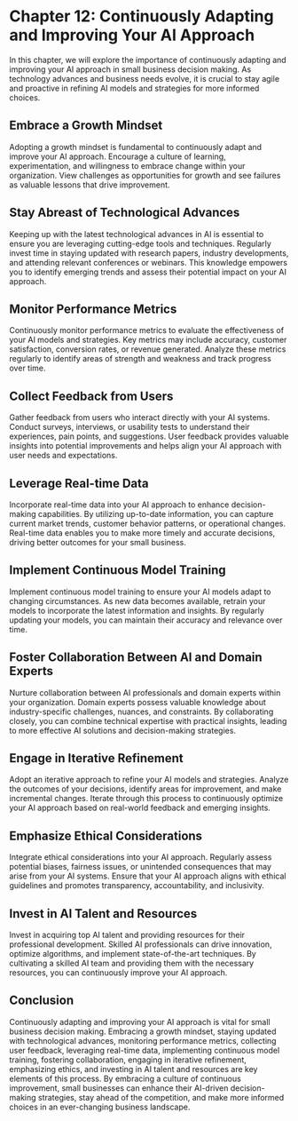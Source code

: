 Chapter 12: Continuously Adapting and Improving Your AI Approach
================================================================

In this chapter, we will explore the importance of continuously adapting and improving your AI approach in small business decision making. As technology advances and business needs evolve, it is crucial to stay agile and proactive in refining AI models and strategies for more informed choices.

Embrace a Growth Mindset
------------------------

Adopting a growth mindset is fundamental to continuously adapt and improve your AI approach. Encourage a culture of learning, experimentation, and willingness to embrace change within your organization. View challenges as opportunities for growth and see failures as valuable lessons that drive improvement.

Stay Abreast of Technological Advances
--------------------------------------

Keeping up with the latest technological advances in AI is essential to ensure you are leveraging cutting-edge tools and techniques. Regularly invest time in staying updated with research papers, industry developments, and attending relevant conferences or webinars. This knowledge empowers you to identify emerging trends and assess their potential impact on your AI approach.

Monitor Performance Metrics
---------------------------

Continuously monitor performance metrics to evaluate the effectiveness of your AI models and strategies. Key metrics may include accuracy, customer satisfaction, conversion rates, or revenue generated. Analyze these metrics regularly to identify areas of strength and weakness and track progress over time.

Collect Feedback from Users
---------------------------

Gather feedback from users who interact directly with your AI systems. Conduct surveys, interviews, or usability tests to understand their experiences, pain points, and suggestions. User feedback provides valuable insights into potential improvements and helps align your AI approach with user needs and expectations.

Leverage Real-time Data
-----------------------

Incorporate real-time data into your AI approach to enhance decision-making capabilities. By utilizing up-to-date information, you can capture current market trends, customer behavior patterns, or operational changes. Real-time data enables you to make more timely and accurate decisions, driving better outcomes for your small business.

Implement Continuous Model Training
-----------------------------------

Implement continuous model training to ensure your AI models adapt to changing circumstances. As new data becomes available, retrain your models to incorporate the latest information and insights. By regularly updating your models, you can maintain their accuracy and relevance over time.

Foster Collaboration Between AI and Domain Experts
--------------------------------------------------

Nurture collaboration between AI professionals and domain experts within your organization. Domain experts possess valuable knowledge about industry-specific challenges, nuances, and constraints. By collaborating closely, you can combine technical expertise with practical insights, leading to more effective AI solutions and decision-making strategies.

Engage in Iterative Refinement
------------------------------

Adopt an iterative approach to refine your AI models and strategies. Analyze the outcomes of your decisions, identify areas for improvement, and make incremental changes. Iterate through this process to continuously optimize your AI approach based on real-world feedback and emerging insights.

Emphasize Ethical Considerations
--------------------------------

Integrate ethical considerations into your AI approach. Regularly assess potential biases, fairness issues, or unintended consequences that may arise from your AI systems. Ensure that your AI approach aligns with ethical guidelines and promotes transparency, accountability, and inclusivity.

Invest in AI Talent and Resources
---------------------------------

Invest in acquiring top AI talent and providing resources for their professional development. Skilled AI professionals can drive innovation, optimize algorithms, and implement state-of-the-art techniques. By cultivating a skilled AI team and providing them with the necessary resources, you can continuously improve your AI approach.

Conclusion
----------

Continuously adapting and improving your AI approach is vital for small business decision making. Embracing a growth mindset, staying updated with technological advances, monitoring performance metrics, collecting user feedback, leveraging real-time data, implementing continuous model training, fostering collaboration, engaging in iterative refinement, emphasizing ethics, and investing in AI talent and resources are key elements of this process. By embracing a culture of continuous improvement, small businesses can enhance their AI-driven decision-making strategies, stay ahead of the competition, and make more informed choices in an ever-changing business landscape.
